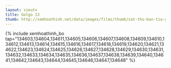 ```yaml
---
layout: sieutv
title: Golgo 13
thumb: http://xemhoathinh.net/data/images/films/thumb/sat-thu-ban-tia-golgo-13-2012.jpg
---
```

{% include xemhoathinh_bo tap="134603,134604,134611,134605,134606,134607,134608,134609,134610,134612,134613,134614,134615,134616,134617,134618,134619,134620,134621,134622,134623,134624,134625,134626,134627,134628,134629,134630,134631,134632,134633,134634,134635,134636,134637,134638,134639,134640,134641,134642,134643,134644,134645,134646,134647,134648" %} 
